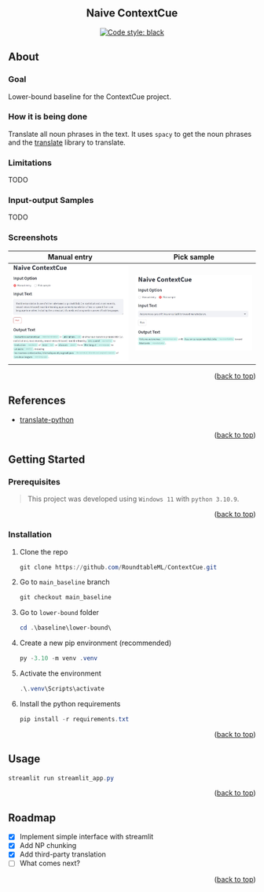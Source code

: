 <a name="readme-top"></a>

<!-- PROJECT LOGO -->
<br />
<div align="center">
  <a href="https://github.com/RoundtableML/ContextCue">
    <!-- <img src="round_table.jpg" alt="Logo" height="80"> -->
    <!-- <img src="round_table.jpg" alt="Logo" height="80"> -->
  </a>

  <h2 align="center">Naive ContextCue</h2>

   <p align="center">
    <a href="https://github.com/psf/black"><img alt="Code style: black" src="https://img.shields.io/badge/code%20style-black-000000.svg"></a>
  </p>

</div>


<!-- ABOUT THE PROJECT -->
## About

### Goal

Lower-bound baseline for the ContextCue project.

### How it is being done

Translate all noun phrases in the text.
It uses `spacy` to get the noun phrases and the [translate](https://github.com/terryyin/translate-python) library to translate.

### Limitations

TODO

### Input-output Samples

TODO

### Screenshots

Manual entry               |  Pick sample
:-------------------------:|:-------------------------:
![](screenshot2.jpg)  |  ![](screenshot1.jpg)

<p align="right">(<a href="#readme-top">back to top</a>)</p>



## References

- [translate-python](https://github.com/terryyin/translate-python)

<p align="right">(<a href="#readme-top">back to top</a>)</p>

<!-- GETTING STARTED -->
## Getting Started
### Prerequisites

> This project was developed using `Windows 11` with `python 3.10.9`.

<p align="right">(<a href="#readme-top">back to top</a>)</p>

### Installation

1. Clone the repo
   ```powershell
   git clone https://github.com/RoundtableML/ContextCue.git
   ```
2. Go to `main_baseline` branch
   ```powershell
   git checkout main_baseline
   ```
3. Go to `lower-bound` folder
   ```powershell
   cd .\baseline\lower-bound\
   ```
4. Create a new pip environment (recommended)
   ```powershell
   py -3.10 -m venv .venv
   ```
5. Activate the environment
   ```powershell
   .\.venv\Scripts\activate
   ```
6. Install the python requirements
   ```powershell
   pip install -r requirements.txt
   ```

<p align="right">(<a href="#readme-top">back to top</a>)</p>



<!-- USAGE EXAMPLES -->
## Usage

```powershell
streamlit run streamlit_app.py
```

<p align="right">(<a href="#readme-top">back to top</a>)</p>


## Roadmap

- [x] Implement simple interface with streamlit
- [x] Add NP chunking 
- [x] Add third-party translation
- [ ] What comes next?

<p align="right">(<a href="#readme-top">back to top</a>)</p>
